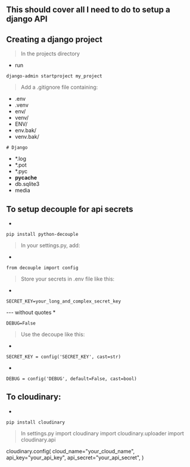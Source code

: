 ## This should cover all I need to do to setup a django API

## Creating a django project
> In the projects directory
* run 
```
django-admin startproject my_project
```


> Add a .gitignore file containing: 
* .env 
* .venv 
* env/ 
* venv/ 
* ENV/ 
* env.bak/ 
* venv.bak/ 

`# Django`
* *.log
* *.pot
* *.pyc
* __pycache__
* db.sqlite3
* media

## To setup decouple for api secrets
* 
```
pip install python-decouple
```


> In your settings.py, add:
* 
```
from decouple import config
```


> Store your secrets in .env file like this:
* 
```
SECRET_KEY=your_long_and_complex_secret_key
```
--- without quotes
* 
```
DEBUG=False
```


> Use the decoupe like this:
* 
```
SECRET_KEY = config('SECRET_KEY', cast=str)
```

* 
```
DEBUG = config('DEBUG', default=False, cast=bool)
```


## To cloudinary:
* 
```
pip install cloudinary
```


> In settings.py
import cloudinary
import cloudinary.uploader
import cloudinary.api

cloudinary.config(
    cloud_name="your_cloud_name",
    api_key="your_api_key",
    api_secret="your_api_secret",
)
